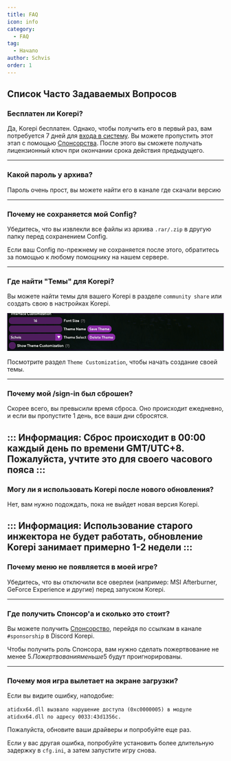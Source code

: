```yaml
---
title: FAQ
icon: info
category:
  - FAQ
tag:
  - Начало
author: Schvis
order: 1
---
```


## Список Часто Задаваемых Вопросов

### Бесплатен ли Korepi?

Да, Korepi бесплатен. Однако, чтобы получить его в первый раз, вам потребуется 7 дней для [входа в систему](../start/sign-in.md). Вы можете пропустить этот этап с помощью [Спонсорства](../start/sponsor.md). После этого вы сможете получать лицензионный ключ при окончании срока действия предыдущего.

---
### Какой пароль у архива?

Пароль очень прост, вы можете найти его в канале где скачали версию

---
### Почему не сохраняется мой Config?

Убедитесь, что вы извлекли все файлы из архива `.rar/.zip` в другую папку перед сохранением Config.

Если ваш Config по-прежнему не сохраняется после этого, обратитесь за помощью к любому помощнику на нашем сервере.

---
### Где найти "Темы" для Korepi?

Вы можете найти темы для вашего Korepi в разделе `community share` или создать свою в настройках Korepi.

![](/assets/images/docs/202312/theme-settings.png)

Посмотрите раздел `Theme Customization`, чтобы начать создание своей темы.

---
### Почему мой /sign-in был сброшен?

Скорее всего, вы превысили время сброса. Оно происходит ежедневно, и если вы пропустите 1 день, все ваши дни сбросятся.

::: Информация: Сброс происходит в 00:00 каждый день по времени GMT/UTC+8. Пожалуйста, учтите это для своего часового пояса :::
---

### Могу ли я использовать Korepi после нового обновления?

Нет, вам нужно подождать, пока не выйдет новая версия Korepi.

::: Информация: Использование старого инжектора не будет работать, обновление Korepi занимает примерно 1-2 недели :::
---

### Почему меню не появляется в моей игре?

Убедитесь, что вы отключили все оверлеи (например: MSI Afterburner, GeForce Experience и другие) перед запуском Korepi.

---
### Где получить <span style='color:D0E31B;'>Спонсор</span>'а и сколько это стоит?

Вы можете получить [Спонсорство](../start/sponsor.md), перейдя по ссылкам в канале `#sponsorship` в Discord Korepi.

Чтобы получить роль Спонсора, вам нужно сделать пожертвование не менее 5$. Пожертвования меньше 5$ будут проигнорированы.

---
### Почему моя игра вылетает на экране загрузки?

Если вы видите ошибку, наподобие:

`atidxx64.dll вызвало нарушение доступа (0xc0000005) в модуле atidxx64.dll по адресу 0033:43d1356c.`

Пожалуйста, обновите ваши драйверы и попробуйте еще раз.

Если у вас другая ошибка, попробуйте установить более длительную задержку в `cfg.ini`, а затем запустите игру снова.
